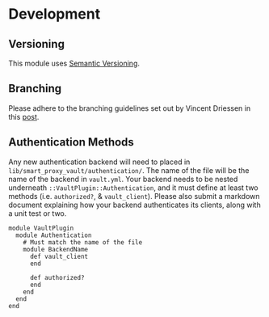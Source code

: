 # Development

## Versioning
This module uses [Semantic Versioning](http://semver.org/).

## Branching
Please adhere to the branching guidelines set out by Vincent Driessen in this [post](http://nvie.com/posts/a-successful-git-branching-model/).

## Authentication Methods

Any new authentication backend will need to placed in `lib/smart_proxy_vault/authentication/`. The name of the file will be the name of the backend in `vault.yml`. Your backend needs to be nested underneath `::VaultPlugin::Authentication`, and it must define at least two methods (i.e. `authorized?`, & `vault_client`). Please also submit a markdown document explaining how your backend authenticates its clients, along with a unit test or two.

```
module VaultPlugin
  module Authentication
    # Must match the name of the file
    module BackendName
      def vault_client
      end

      def authorized?
      end
    end
  end
end
```